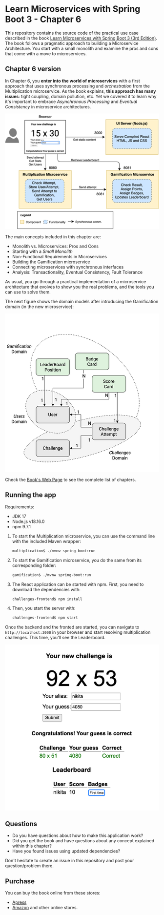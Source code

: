 # Learn Microservices with Spring Boot 3 - Chapter 6
This repository contains the source code of the practical use case described in the book [Learn Microservices with Spring Boot 3 (3rd Edition)](https://link.springer.com/book/10.1007/978-1-4842-9757-5).
The book follows a pragmatic approach to building a Microservice Architecture. You start with a small monolith and examine the pros and cons that come with a move to microservices.

## Chapter 6 version

In Chapter 6, you **enter into the world of microservices** with a first approach that uses synchronous processing and _orchestration_ from the Multiplication microservice. As the book explains, **this approach has many issues**: tight coupling, domain pollution, etc. Yet we covered it to learn why it's important to embrace _Asynchronous Processing_ and _Eventual Consistency_ in microservice architectures.

![Logical View - Chapter 6](resources/logical_views-Chapter6c.png)

The main concepts included in this chapter are:

* Monolith vs. Microservices: Pros and Cons
* Starting with a _Small Monolith_
* Non-Functional Requirements in Microservices
* Building the Gamification microservice
* Connecting microservices with synchronous interfaces
* Analysis: Transactionality, Eventual Consistency, Fault Tolerance

As usual, you go through a practical implementation of a microservice architecture that evolves to show you the real problems, and the tools you can use to solve them.

The next figure shows the domain models after introducing the Gamification domain (in the new microservice):

![Domain model](resources/business_model-Chapter6.png)

Check the [Book's Web Page](https://tpd.io/book-extra) to see the complete list of chapters.

## Running the app

Requirements:

* JDK 17
* Node.js v18.16.0
* npm 9.7.1

1. To start the Multiplication microservice, you can use the command line with the included Maven wrapper:
    ```bash
    multiplication$ ./mvnw spring-boot:run
    ```
2. To start the Gamification microservice, you do the same from its corresponding folder:
    ```bash
    gamification$ ./mvnw spring-boot:run
    ```
2. The React application can be started with npm. First, you need to download the dependencies with:
    ```bash
    challenges-frontend$ npm install
    ```
3. Then, you start the server with:
    ```bash
    challenges-frontend$ npm start
    ```

Once the backend and the fronted are started, you can navigate to `http://localhost:3000` in your browser and start resolving multiplication challenges. This time, you'll see the Leaderboard.

![Application - Screenshot](resources/app-leaderboard-1b.png)

## Questions

* Do you have questions about how to make this application work?
* Did you get the book and have questions about any concept explained within this chapter?
* Have you found issues using updated dependencies?

Don't hesitate to create an issue in this repository and post your question/problem there. 

## Purchase
You can buy the book online from these stores:
* [Apress](https://link.springer.com/book/10.1007/978-1-4842-9757-5)
* [Amazon](https://www.amazon.com/Learn-Microservices-Spring-Boot-Containerization/dp/1484297563)
and other online stores.
